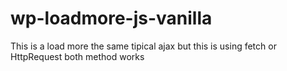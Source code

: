 # wp-loadmore-js-vanilla
This is a load more the same tipical ajax but this is  using fetch or HttpRequest
both method works
